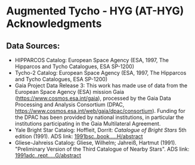 # Augmented Tycho - HYG (AT-HYG) Acknowledgments
## Data Sources:

- HIPPARCOS Catalog: European Space Agency (ESA, 1997, The Hipparcos and Tycho Catalogues, ESA SP-1200)
- Tycho-2 Catalog: European Space Agency (ESA, 1997, The Hipparcos and Tycho Catalogues, ESA SP-1200)
- Gaia Project Data Release 3: This work has made use of data from the European Space Agency (ESA) mission Gaia (https://www.cosmos.esa.int/gaia), processed by the Gaia Data Processing and Analysis Consortium (DPAC, https://www.cosmos.esa.int/web/gaia/dpac/consortium). Funding for the DPAC has been provided by national institutions, in particular the institutions participating in the Gaia Multilateral Agreement.
- Yale Bright Star Catalog: Hoffleit, Dorrit: _Catalogue of Bright Stars_ 5th edition (1991). ADS link: [1991bsc..book.....H/abstract](https://ui.adsabs.harvard.edu/abs/1991bsc..book.....H/abstract)
- Gliese-Jahreiss Catalog: Gliese, Wilhelm; Jahreiß, Hartmut (1991). "Preliminary Version of the Third Catalogue of Nearby Stars". ADS link: [1991adc..rept.....G/abstract](https://ui.adsabs.harvard.edu/abs/1991adc..rept.....G/abstract)